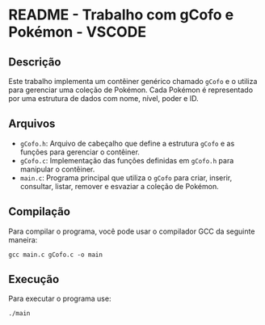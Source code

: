 # README - Trabalho com gCofo e Pokémon - VSCODE

## Descrição
Este trabalho implementa um contêiner genérico chamado `gCofo` e o utiliza para gerenciar uma coleção de Pokémon. Cada Pokémon é representado por uma estrutura de dados com nome, nível, poder e ID.

## Arquivos

- `gCofo.h`: Arquivo de cabeçalho que define a estrutura `gCofo` e as funções para gerenciar o contêiner.
- `gCofo.c`: Implementação das funções definidas em `gCofo.h` para manipular o contêiner.
- `main.c`: Programa principal que utiliza o `gCofo` para criar, inserir, consultar, listar, remover e esvaziar a coleção de Pokémon.

## Compilação

Para compilar o programa, você pode usar o compilador GCC da seguinte maneira:

```shell
gcc main.c gCofo.c -o main
```
## Execução

Para executar o programa use:
```shell
./main
```